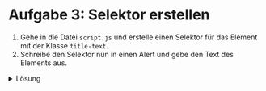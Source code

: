 # Aufgabe 3: Selektor erstellen

1. Gehe in die Datei `script.js` und erstelle einen Selektor für das Element mit der Klasse `title-text`.
2. Schreibe den Selektor nun in einen Alert und gebe den Text des Elements aus.

<details>
<summary>Lösung</summary>

#### script.js

```js
alert(document.querySelector(".title-text").innerText);
```

</details>
